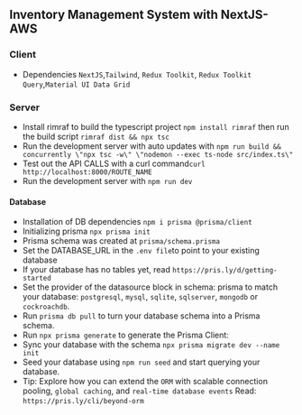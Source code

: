 ## Inventory Management System with NextJS-AWS
### Client
- Dependencies `NextJS`,`Tailwind`, `Redux Toolkit`, `Redux Toolkit Query`,`Material UI Data Grid`

### Server
- Install rimraf to build the typescript project `npm install rimraf` then run the build script `rimraf dist && npx tsc`
- Run the development server with auto updates with `npm run build && concurrently \"npx tsc -w\" \"nodemon --exec ts-node src/index.ts\"`
- Test out the API CALLS with a curl command`curl http://localhost:8000/ROUTE_NAME`
- Run the development server with `npm run dev`
#### Database
- Installation of DB dependencies `npm i prisma @prisma/client`
- Initializing prisma `npx prisma init`
- Prisma schema was created at `prisma/schema.prisma`
- Set the DATABASE_URL in the `.env file`to point to your existing database 
- If your database has no tables yet, read `https://pris.ly/d/getting-started`
- Set the provider of the datasource block in schema: prisma to match your database: `postgresql`, `mysql`, `sqlite`, `sqlserver`, `mongodb` or `cockroachdb`.
- Run `prisma db pull` to turn your database schema into a Prisma schema.
- Run `npx prisma generate` to generate the Prisma Client: 
- Sync your database with  the schema `npx prisma migrate dev --name init`
- Seed your database using `npm run seed` and start querying your database.
- Tip: Explore how you can extend the `ORM` with scalable connection pooling, `global caching`, and `real-time database events` Read: `https://pris.ly/cli/beyond-orm`